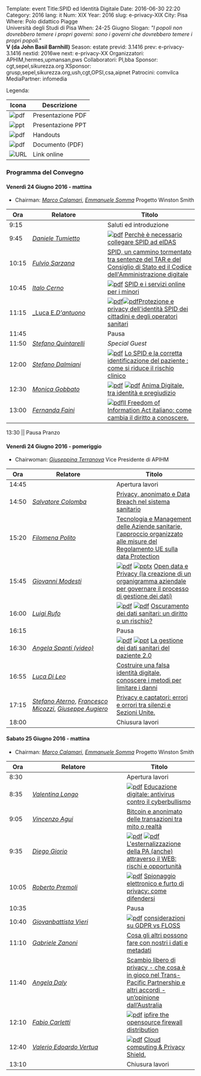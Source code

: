 Template: event
Title:SPID ed Identità Digitale
Date: 2016-06-30 22:20
Category: 2016
lang: it
Num: XIX
Year: 2016
slug: e-privacy-XIX
City: Pisa
Where: Polo didattico Piagge<br/>Università degli Studi di Pisa
When: 24-25 Giugno
Slogan: <i>"I popoli non dovrebbero temere i propri governi: sono i governi che dovrebbero temere i propri popoli."</i><br/><b>V (da John Basil Barnhill)</b>
Season: estate
previd: 3.1416
prev: e-privacy-3.1416
nextid: 2016we
next: e-privacy-XX
Organizzatori: APHIM,hermes,upmansan,pws
Collaboratori: PI,bba
Sponsor: cgt,sepel,sikurezza.org
XSponsor: grusp,sepel,sikurezza.org,ush,cgt,OPSI,csa,aipnet
Patrocini: comvilca
MediaPartner: infomedia


Legenda:

Icona | Descrizione
---- | ----
![pdf](/images/icon/presentation.png) | Presentazione PDF
![ppt](/images/icon/presentation-ppt.png) | Presentazione PPT
![pdf](/images/icon/handouts.png) | Handouts
![pdf](/images/icon/document.png) | Documento (PDF)
![URL](/images/icon/link.png) | Link online

### <a name="programma"></a>Programma del Convegno
 
#### <a name="vem"></a>Venerdì 24 Giugno 2016 - mattina

 * Chairman: [_Marco Calamari_](/e-privacy-XIX-relatori.html#calamari), [_Emmanuele Somma_](/e-privacy-XIX-relatori.html#somma) Progetto Winston Smith 

  **Ora** | &nbsp;&nbsp;&nbsp;&nbsp;&nbsp;&nbsp;&nbsp;&nbsp;&nbsp;&nbsp;&nbsp;&nbsp;**Relatore**&nbsp;&nbsp;&nbsp;&nbsp;&nbsp;&nbsp;&nbsp;&nbsp;&nbsp;&nbsp;&nbsp;&nbsp;&nbsp;&nbsp;&nbsp;&nbsp; | **Titolo** 
  ------- | ------- | ------- 
9:15 || Saluti ed introduzione
9:45 | [_Daniele Tumietto_](/e-privacy-XIX-relatori.html#tumietto)| [![pdf](/images/icon/ppdf.png)](http://urna.winstonsmith.org/materiali/2016/atti/2016S_VE_TUMIETTO_SP-PDF_160624_da_SPID_ad_eIDAS_TUMIETTO_1.pdf) [Perchè è necessario collegare SPID ad eIDAS](/e-privacy-XIX-interventi.html#tumietto)
10:15 | [_Fulvio Sarzana_](/e-privacy-XIX-relatori.html#sarzana)|[SPID, un cammino tormentato tra sentenze del TAR e del Consiglio di  Stato ed il Codice dell'Amministrazione digitale](/e-privacy-XIX-interventi.html#sarzana)
10:45 | [_Italo Cerno_](/e-privacy-XIX-relatori.html#cerno)| [![pdf](/images/icon/ppdf.png)](http://urna.winstonsmith.org/materiali/2016/atti/2016S_VE_CERNO_HO-PDF_Cerno_SPID_e_i_servizi_online_per_i_minori_160624.pdf) [SPID e i servizi online per i minori](/e-privacy-XIX-interventi.html#cerno)
11:15 | [_Luca E._D'antuono_](/e-privacy-XIX-relatori.html#dantuono)| [![pdf](/images/icon/ppdf.png)](http://urna.winstonsmith.org/materiali/2016/atti/2016S_VE_SCOTTO_D_ANTUONO_SP-PDF_presentazione-Luca_Scotto_-_Slides_-_IT.pdf)[![pdf](/images/icon/handouts.png)](http://urna.winstonsmith.org/materiali/2016/atti/2016S_VE_SCOTTO_D_ANTUONO_HO-PDF_presentazione-Luca_Scotto_-_Printing_-_IT.pdf)[Protezione e privacy dell'identità SPID dei cittadini e degli operatori sanitari](/e-privacy-XIX-interventi.html#tavola1)
11:45 || Pausa
11:50 | [_Stefano Quintarelli_](/e-privacy-XIX-relatori.html#quinta)| _Special Guest_
12:00 | [_Stefano Dalmiani_](/e-privacy-XIX-relatori.html#dalmiani)|[![pdf](/images/icon/ppdf.png)](http://urna.winstonsmith.org/materiali/2016/atti/2016S_VE_DALMIANI_SP-PDF_corretta_identificazione.pdf) [Lo SPID e la corretta identificazione del paziente : come si riduce il rischio clinico](/e-privacy-XIX-interventi.html#dalmiani)
12:30 | [_Monica Gobbato_](/e-privacy-XIX-relatori.html#gobbato)|[![pdf](/images/icon/ppdf.png)](http://urna.winstonsmith.org/materiali/2016/atti/2016S_VE_GOBBATO_SP-PDF_E_Privacy_2016.pdf) [![pdf](/images/icon/pdf.png)](http://urna.winstonsmith.org/materiali/2016/atti/2016S_VE_GOBBATO_MA-OTH_ICT_Security_n137-Giugno_2016.pdf) [Anima Digitale, tra identità e pregiudizio](/e-privacy-XIX-interventi.html#gobbato)
13:00 | [_Fernanda Faini_](/e-privacy-XIX-relatori.html#faini)|[![pdf](/images/icon/ppdf.png)](http://urna.winstonsmith.org/materiali/2016/atti/2016S_VE_FAINI_SP-PDF_FOIA.pdf)[Il Freedom of Information Act italiano: come cambia il diritto a conoscere.](/e-privacy-XIX-interventi.html#faini)

13:30 || Pausa Pranzo

#### <a name="vep"></a>Venerdì 24 Giugno 2016 - pomeriggio

 * Chairwoman: [_Giuseppina Terranova_](/e-privacy-XIX-relatori.html#terranova) Vice Presidente di APIHM

  **Ora** | &nbsp;&nbsp;&nbsp;&nbsp;&nbsp;&nbsp;&nbsp;&nbsp;&nbsp;&nbsp;&nbsp;&nbsp;**Relatore**&nbsp;&nbsp;&nbsp;&nbsp;&nbsp;&nbsp;&nbsp;&nbsp;&nbsp;&nbsp;&nbsp;&nbsp;&nbsp;&nbsp;&nbsp;&nbsp; | **Titolo** 
  ------- | ------- | ------- 
14:45 || Apertura lavori 
14:50 | [_Salvatore Colomba_](/e-privacy-XIX-relatori.html#colomba)|[Privacy, anonimato e Data Breach nel sistema sanitario](/e-privacy-XIX-interventi.html#colomba)
15:20 | [_Filomena Polito_](/e-privacy-XIX-relatori.html#polito)|[Tecnologia e Management delle Aziende sanitarie, l'approccio organizzato alle misure del Regolamento UE sulla data Protection](/e-privacy-XIX-interventi.html#polito)
15:45 | [_Giovanni Modesti_](/e-privacy-XIX-relatori.html#modesti)| [![pdf](/images/icon/ppdf.png)](http://urna.winstonsmith.org/materiali/2016/atti/2016S_VE_MODESTI_SP-PPT_APIHM_congresso_ePrivacy-2016_-_Blank_RELAZIONE__15.6.16.pdf) [![pptx](/images/icon/pptx.png)](http://urna.winstonsmith.org/materiali/2016/atti/2016S_VE_MODESTI_SP-PPT_APIHM_congresso_ePrivacy-2016_-_Blank_RELAZIONE__15.6.16.pptx) [Open data e Privacy (la creazione di un organigramma aziendale per governare il processo di gestione dei dati)](/e-privacy-XIX-interventi.html#modesti)
16:00 | [_Luigi Rufo_](/e-privacy-XIX-relatori.html#rufo)| [![pdf](/images/icon/ppdf.png)](http://urna.winstonsmith.org/materiali/2016/atti/2016S_VE_RUFO_SP-PDF_Slide_ePrivacy_2016_Rufo.pdf) [![pdf](/images/icon/pdf.png)](http://urna.winstonsmith.org/materiali/2016/atti/2016S_VE_RUFO_HO-PDF_Slide_per_stampa_ePrivacy_2016_Rufo.pdf) [Oscuramento dei dati sanitari: un diritto o un rischio? ](/e-privacy-XIX-interventi.html#rufo)
16:15 || Pausa 
16:30 | [_Angela Spanti (video)_](/e-privacy-XIX-relatori.html#spanti)| [![pdf](/images/icon/ppdf.png)](http://urna.winstonsmith.org/materiali/2016/atti/2016S_VE_SPANTI_HO-PDF_Handouts_spanti.pdf) [![ppt](/images/icon/ppt.png)](http://urna.winstonsmith.org/materiali/2016/atti/2016S_VE_SPANTI_SP-PPT_Slide_proiettabili_spanti.ppt) [La gestione dei dati sanitari del paziente 2.0](/e-privacy-XIX-interventi.html#spanti)
16:55 | [_Luca Di Leo_](/e-privacy-XIX-relatori.html#dileo)|[Costruire una falsa identità digitale, conoscere i metodi per limitare i danni](/e-privacy-XIX-interventi.html#dileo)
17:15 | [_Stefano Aterno_](/e-privacy-XIX-relatori.html#aterno), [_Francesco Micozzi_](/e-privacy-XIX-relatori.html#micozzi),  [_Giuseppe Augiero_](/e-privacy-XIX-relatori.html#augiero)|[Privacy e captatori: errori e orrori tra silenzi e Sezioni Unite.](/e-privacy-XIX-interventi.html#tavola2)
18:00 || Chiusura lavori

#### <a name="sa"></a>Sabato 25 Giugno 2016 - mattina

 * Chairman: [_Marco Calamari_](/e-privacy-XIX-relatori.html#calamari), [_Emmanuele Somma_](/e-privacy-XIX-relatori.html#somma) Progetto Winston Smith 

  **Ora** | &nbsp;&nbsp;&nbsp;&nbsp;&nbsp;&nbsp;&nbsp;&nbsp;&nbsp;&nbsp;&nbsp;&nbsp;&nbsp;&nbsp;&nbsp;&nbsp;&nbsp;&nbsp;**Relatore**&nbsp;&nbsp;&nbsp;&nbsp;&nbsp;&nbsp;&nbsp;&nbsp;&nbsp;&nbsp;&nbsp;&nbsp;&nbsp;&nbsp;&nbsp;&nbsp;&nbsp;&nbsp;&nbsp;&nbsp;&nbsp;&nbsp; | **Titolo** 
  ------- | ------- | ------- 
8:30 ||  Apertura lavori
8:35 | [_Valentina Longo_](/e-privacy-XIX-relatori.html#longo)| [![pdf](/images/icon/ppdf.png)](http://urna.winstonsmith.org/materiali/2016/atti/2016S_SA_LONGO_SP-PPT_E_privacy_2016_Avv_Valentina_Longo_20_giugno.pdf) [Educazione digitale: antivirus contro il cyberbullismo](/e-privacy-XIX-interventi.html#longo)
9:05 | [_Vincenzo Agui_](/e-privacy-XIX-relatori.html#agui)|[Bitcoin e anonimato delle transazioni tra mito o realtà](/e-privacy-XIX-interventi.html#agui)
9:35 | [_Diego Giorio_](/e-privacy-XIX-relatori.html#giorio)| [![pdf](/images/icon/ppdf.png)](http://urna.winstonsmith.org/materiali/2016/atti/2016S_SA_GIORIO_HO-PDF_Esternalizzazione_03.pdf) [![pdf](/images/icon/pdf.png)](http://urna.winstonsmith.org/materiali/2016/atti/2016S_SA_GIORIO_MA-OTH_Relazione_06.pdf) [L'esternalizzazione della PA (anche) attraverso il WEB: rischi e opportunità](/e-privacy-XIX-interventi.html#giorio)
10:05 | [_Roberto Premoli_](/e-privacy-XIX-relatori.html#premoli)| [![pdf](/images/icon/ppdf.png)](http://urna.winstonsmith.org/materiali/2016/atti/2016S_SA_PREMOLI_SP-PDF_conferenza-e-privacy-pisa-2016-nuovo.pdf) [Spionaggio elettronico e furto di privacy: come difendersi](/e-privacy-XIX-interventi.html#premoli)
10:35 || Pausa
10:40 | [_Giovanbattista Vieri_](/e-privacy-XIX-relatori.html#vieri)| [![pdf](/images/icon/pdf.png)](http://urna.winstonsmith.org/materiali/2016/atti/2016S_VE_VIERI_SP-PDF_ConsiderazioniGDPRvsFLOSS.pdf) [considerazioni su GDPR vs FLOSS](/e-privacy-XIX-interventi.html#vieri)
11:10 | [_Gabriele Zanoni_](/e-privacy-XIX-relatori.html#zanoni)|[Cosa gli altri possono fare con nostri i dati e metadati](/e-privacy-XIX-interventi.html#zanoni)
11:40 | [_Angela Daly_](/e-privacy-XIX-relatori.html#daly)|[Scambio libero di privacy - che cosa è in gioco nel Trans-Pacific Partnership e altri accordi - un’opinione dall’Australia](/e-privacy-XIX-interventi.html#daly)
12:10 | [_Fabio Carletti_](/e-privacy-XIX-relatori.html#carletti)| [![pdf](/images/icon/ppdf.png)](http://urna.winstonsmith.org/materiali/2016/atti/2016S_SA_CARLETTI_SP-PDF_talkPisaEprivacy2016.pdf) [ipfire the opensource firewall distribution](/e-privacy-XIX-interventi.html#carletti)
12:40 | [_Valerio Edoardo Vertua_](/e-privacy-XIX-relatori.html#vertua)| [![pdf](/images/icon/ppdf.png)](http://urna.winstonsmith.org/materiali/2016/atti/2016S_SA_VERTUA_SP-PDF_Vertua_Cloud&PrivacyShieldy_20160625.pdf) [Cloud computing & Privacy Shield.](/e-privacy-XIX-interventi.html#vertua)
13:10 || Chiusura lavori


